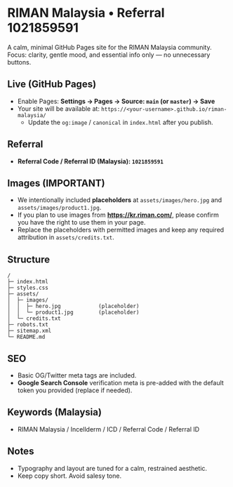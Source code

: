# RIMAN Malaysia • Referral 1021859591

A calm, minimal GitHub Pages site for the RIMAN Malaysia community.
Focus: clarity, gentle mood, and essential info only — no unnecessary buttons.

## Live (GitHub Pages)
- Enable Pages: **Settings → Pages → Source: `main` (or `master`) → Save**
- Your site will be available at: `https://<your-username>.github.io/riman-malaysia/`
  - Update the `og:image` / `canonical` in `index.html` after you publish.

## Referral
- **Referral Code / Referral ID (Malaysia): `1021859591`**

## Images (IMPORTANT)
- We intentionally included **placeholders** at `assets/images/hero.jpg` and `assets/images/product1.jpg`.
- If you plan to use images from **https://kr.riman.com/**, please confirm you have the right to use them in your page.
- Replace the placeholders with permitted images and keep any required attribution in `assets/credits.txt`.

## Structure
```
/
├─ index.html
├─ styles.css
├─ assets/
│  ├─ images/
│  │  ├─ hero.jpg            (placeholder)
│  │  └─ product1.jpg        (placeholder)
│  └─ credits.txt
├─ robots.txt
├─ sitemap.xml
└─ README.md
```

## SEO
- Basic OG/Twitter meta tags are included.
- **Google Search Console** verification meta is pre-added with the default token you provided (replace if needed).

## Keywords (Malaysia)
- RIMAN Malaysia / Incellderm / ICD / Referral Code / Referral ID

## Notes
- Typography and layout are tuned for a calm, restrained aesthetic.
- Keep copy short. Avoid salesy tone.
